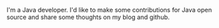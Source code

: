 I'm a Java developer. I'd like to make some contributions for Java open source and share some thoughts on my blog and github.



